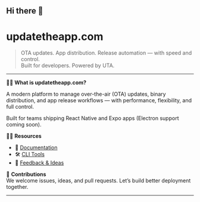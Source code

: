 ## Hi there 👋

# updatetheapp.com

> OTA updates. App distribution. Release automation — with speed and control.  
> Built for developers. Powered by UTA.

---

🙋‍♀️ **What is updatetheapp.com?**

A modern platform to manage over-the-air (OTA) updates, binary distribution, and app release workflows — with performance, flexibility, and full control.

Built for teams shipping React Native and Expo apps (Electron support coming soon).

👩‍💻 **Resources**  
- 📘 [Documentation](https://docs.updatetheapp.com)  
- 🛠️ [CLI Tools](https://github.com/updatetheapp/code-push-cli)  
- 💬 [Feedback & Ideas](https://github.com/updatetheapp/feedback)

🌱 **Contributions**  
We welcome issues, ideas, and pull requests. Let’s build better deployment together.

---

